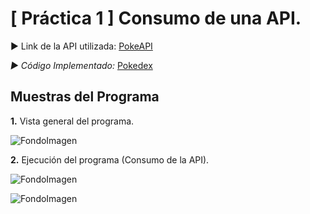 # **[ Práctica 1 ]** Consumo de una API.

► Link de la API utilizada: [PokeAPI](https://pokeapi.co/)

_► Código Implementado:_ [Pokedex](./index.html)

## Muestras del Programa

**1.** Vista general del programa.

![FondoImagen](./)

**2.** Ejecución del programa (Consumo de la API).

![FondoImagen](./)

![FondoImagen](./)

